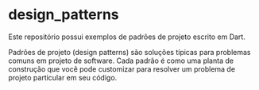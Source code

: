 # design_patterns
Este repositório possui exemplos de padrões de projeto escrito em Dart.

Padrões de projeto (design patterns) são soluções típicas para problemas comuns em projeto de software. Cada padrão é como uma planta de construção que você pode customizar para resolver um problema de projeto particular em seu código.
